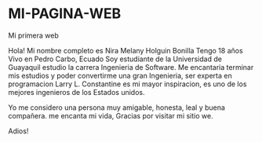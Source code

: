 # MI-PAGINA-WEB
Mi primera web

Hola!
Mi nombre completo es Nira Melany Holguin Bonilla 
Tengo 18 años
Vivo en Pedro Carbo, Ecuado
 Soy estudiante de la Universidad de Guayaquil estudio la carrera Ingenieria de Software.
Me encantaria terminar mis estudios y poder convertirme una gran Ingenieria, ser experta en programacion
Larry L. Constantine es mi mayor inspiracion, es uno de los mejores ingenieros de los Estados unidos.

Yo me considero una persona muy amigable, honesta, leal y  buena compañera.
me encanta mi vida, 
 Gracias por visitar mi sitio we.
 
 Adios!
